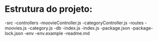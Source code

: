 # Estrutura do projeto:
 
 -src
    -controllers
        -moovieController.js
        -categoryController.js
    -routes
        -moovies.js
        -category.js
    -db
        -index.js
-index.js
-package.json
-package-lock.json
-env
-env.example
-readme.md